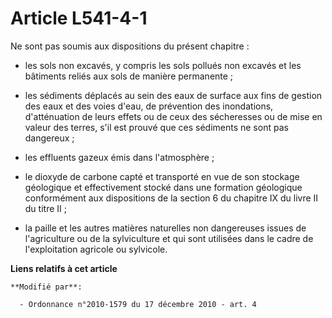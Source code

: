 # Article L541-4-1

Ne sont pas soumis aux dispositions du présent chapitre : 

- les sols non excavés, y compris les sols pollués non excavés et les bâtiments reliés aux sols de manière permanente ; 

- les sédiments déplacés au sein des eaux de surface aux fins de gestion des eaux et des voies d'eau, de prévention des
inondations, d'atténuation de leurs effets ou de ceux des sécheresses ou de mise en valeur des terres, s'il est prouvé que
ces sédiments ne sont pas dangereux ; 

- les effluents gazeux émis dans l'atmosphère ; 

- le dioxyde de carbone capté et transporté en vue de son stockage géologique et effectivement stocké dans une formation
géologique conformément aux dispositions de la section 6 du chapitre IX du livre II du titre II ; 

- la paille et les autres matières naturelles non dangereuses issues de l'agriculture ou de la sylviculture et qui sont
utilisées dans le cadre de l'exploitation agricole ou sylvicole.

**Liens relatifs à cet article**

	**Modifié par**:

	  - Ordonnance n°2010-1579 du 17 décembre 2010 - art. 4
